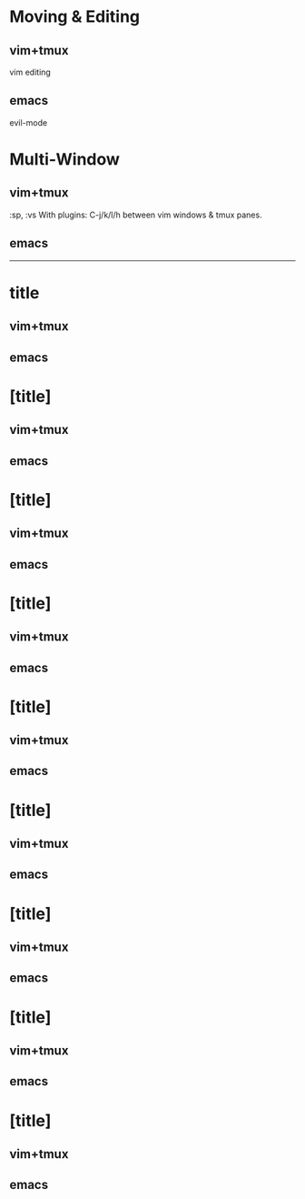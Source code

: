 # Moving & Editing
## vim+tmux
vim editing

## emacs
evil-mode

# Multi-Window
## vim+tmux
:sp, :vs
With plugins: C-j/k/l/h between vim windows & tmux panes.

## emacs



-----------------------------------------------------------

# title
## vim+tmux
## emacs

# [title]
## vim+tmux
## emacs

# [title]
## vim+tmux
## emacs

# [title]
## vim+tmux
## emacs

# [title]
## vim+tmux
## emacs

# [title]
## vim+tmux
## emacs

# [title]
## vim+tmux
## emacs

# [title]
## vim+tmux
## emacs
# [title]
## vim+tmux
## emacs
